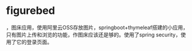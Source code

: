 # figurebed
，图床应用，使用阿里云OSS存放图片，springboot+thymeleaf搭建的小应用，只有图片上传和浏览的功能，作图床应该还是够的。使用了spring security，使用了它的登录页面。
